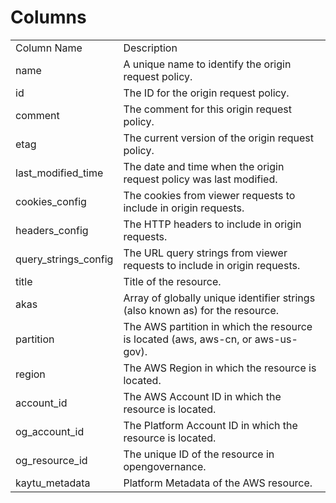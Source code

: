 # Columns  

<table>
	<tr><td>Column Name</td><td>Description</td></tr>
	<tr><td>name</td><td>A unique name to identify the origin request policy.</td></tr>
	<tr><td>id</td><td>The ID for the origin request policy.</td></tr>
	<tr><td>comment</td><td>The comment for this origin request policy.</td></tr>
	<tr><td>etag</td><td>The current version of the origin request policy.</td></tr>
	<tr><td>last_modified_time</td><td>The date and time when the origin request policy was last modified.</td></tr>
	<tr><td>cookies_config</td><td>The cookies from viewer requests to include in origin requests.</td></tr>
	<tr><td>headers_config</td><td>The HTTP headers to include in origin requests.</td></tr>
	<tr><td>query_strings_config</td><td>The URL query strings from viewer requests to include in origin requests.</td></tr>
	<tr><td>title</td><td>Title of the resource.</td></tr>
	<tr><td>akas</td><td>Array of globally unique identifier strings (also known as) for the resource.</td></tr>
	<tr><td>partition</td><td>The AWS partition in which the resource is located (aws, aws-cn, or aws-us-gov).</td></tr>
	<tr><td>region</td><td>The AWS Region in which the resource is located.</td></tr>
	<tr><td>account_id</td><td>The AWS Account ID in which the resource is located.</td></tr>
	<tr><td>og_account_id</td><td>The Platform Account ID in which the resource is located.</td></tr>
	<tr><td>og_resource_id</td><td>The unique ID of the resource in opengovernance.</td></tr>
	<tr><td>kaytu_metadata</td><td>Platform Metadata of the AWS resource.</td></tr>
</table>